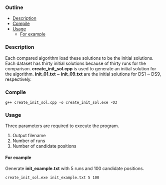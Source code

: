### Outline
- [Description](#Description)
- [Compile](#Compile)
- [Usage](#Usage)
  - [For example](#For-example)

### Description
Each compared algorithm load these solutions to be the initial solutions. Each dataset has thirty initial solutions because of thirty runs for the comparison. **create_init_sol.cpp** is used to generate an initial solution for the algorithm. **init_01.txt** ~ **init_09.txt** are the initial solutions for DS1 ~ DS9, respectively.

### Compile
    g++ create_init_sol.cpp -o create_init_sol.exe -O3

### Usage
Three parameters are required to execute the program.

1. Output filename
2. Number of runs
3. Number of candidate positions

#### For example
Generate **init_example.txt** with 5 runs and 100 candidate positions.

    create_init_sol.exe init_example.txt 5 100